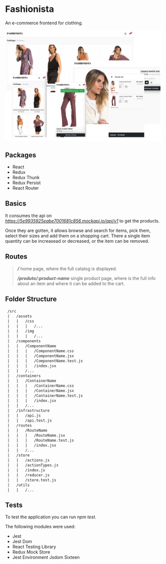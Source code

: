 # Fashionista

An e-commerce frontend for clothing.

![Images of how the pages look like on desktop and mobile](/public/showoff.jpg)


## Packages

* React
* Redux
* Redux Thunk 
* Redux Persist
* React Router


## Basics

It consumes the api on *https://5e9935925eabe7001681c856.mockapi.io/api/v1* to get the products.

Once they are gotten, it allows browse and search for items, pick them, select their sizes and add them on a shopping cart. There a single item quantity can be increasead or decreased, or the item can be removed.


## Routes

>
> __*/*__ 
> home page, where the full catalog is displayed.
>
> __*/produto/:product-name*__
> single product page, where is the full info about an item and where it can be added to the cart.
>


## Folder Structure

```
 /src
 |   /assets
 |   |   /css
 |   |   |   /...
 |   |   /img
 |   |   |   /...
 |   /components
 |   |   /ComponentName
 |   |   |   /ComponentName.css
 |   |   |   /ComponentName.jsx
 |   |   |   /ComponentName.test.js
 |   |   |   /index.jsx
 |   |   /...
 |   /containers
 |   |   /ContainerName
 |   |   |   /ContainerName.css
 |   |   |   /ContainerName.jsx
 |   |   |   /ContainerName.test.js
 |   |   |   /index.jsx
 |   |   /...
 |   /infrastructure
 |   |   /api.js
 |   |   /api.test.js
 |   /routes
 |   |   /RouteName
 |   |   |   /RouteName.jsx
 |   |   |   /RouteName.test.js
 |   |   |   /index.jsx
 |   |   /...
 |   /store
 |   |   /actions.js
 |   |   /actionTypes.js
 |   |   /index.js
 |   |   /reducer.js
 |   |   /store.test.js
 |   /utils
 |   |   /...

```

## Tests

To test the application you can run *npm test*.

The following modules were used:

* Jest
* Jest Dom
* React Testing Library
* Redux Mock Store
* Jest Environment Jsdom Sixteen